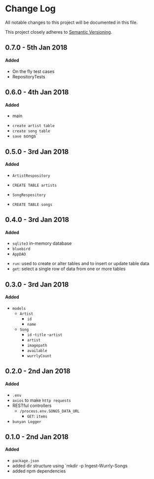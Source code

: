 # Change Log
All notable changes to this project will be documented in this file.

This project closely adheres to [Semantic Versioning](http://semver.org/).

## 0.7.0 - 5th Jan 2018
#### Added
* On the fly test cases
* RepositoryTests

## 0.6.0 - 4th Jan 2018
#### Added
* main
 - `create artist table`
 - `create song table`
 - `save `songs`

## 0.5.0 - 3rd Jan 2018
#### Added
* `ArtistRespository`
 - `CREATE TABLE artists`
* `SongRespository`
 - `CREATE TABLE songs`

## 0.4.0 - 3rd Jan 2018
#### Added
* `sqlite3` in-memory database
* `bluebird`
* `AppDAO`
 - `run`: used to create or alter tables and to insert or update table data
 - `get`: select a single row of data from one or more tables

## 0.3.0 - 3rd Jan 2018
#### Added
* `models`
  - `Artist`
     - `id`
     - `name`
  - `Song`
     - `id`
     -`title`
     -`artist`
     - `artist`
     - `imagepath`
     - `available`
     - `wurrlyCount`

## 0.2.0 - 2nd Jan 2018
#### Added
* `.env`
* `axios` to make `http requests`
* RESTful controllers
    - `/process.env.SONGS_DATA_URL`
      - `GET`: `items`
* `bunyan Logger`

## 0.1.0 - 2nd Jan 2018
#### Added
* `package.json`
* added dir structure using `mkdir -p Ingest-Wurrly-Songs
* added npm dependencies

<!--
All change log may contain one of the following tag
SAMPLE CHANGE LOG!
#### Added
*
 *


#### Updated
*
 *


#### Changed
*
 *


#### Fixed
*
 *


#### Removed
*
 *
-->
